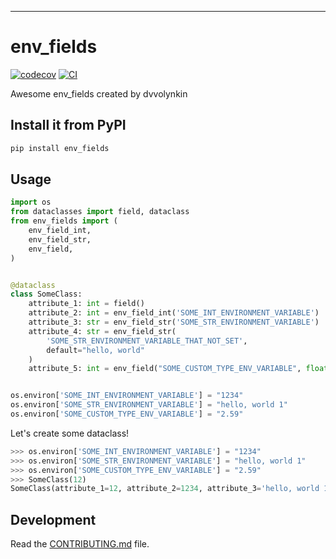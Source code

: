 ---
# env_fields

[![codecov](https://codecov.io/gh/dvvolynkin/env-fields/branch/main/graph/badge.svg?token=env-fields_token_here)](https://codecov.io/gh/dvvolynkin/env-fields)
[![CI](https://github.com/dvvolynkin/env-fields/actions/workflows/main.yml/badge.svg)](https://github.com/dvvolynkin/env-fields/actions/workflows/main.yml)

Awesome env_fields created by dvvolynkin

## Install it from PyPI

```bash
pip install env_fields
```

## Usage

```python
import os
from dataclasses import field, dataclass
from env_fields import (
    env_field_int,
    env_field_str,
    env_field,
)


@dataclass
class SomeClass:
    attribute_1: int = field()
    attribute_2: int = env_field_int('SOME_INT_ENVIRONMENT_VARIABLE')
    attribute_3: str = env_field_str('SOME_STR_ENVIRONMENT_VARIABLE')
    attribute_4: str = env_field_str(
        'SOME_STR_ENVIRONMENT_VARIABLE_THAT_NOT_SET',
        default="hello, world"
    )
    attribute_5: int = env_field("SOME_CUSTOM_TYPE_ENV_VARIABLE", float, init=False)


os.environ['SOME_INT_ENVIRONMENT_VARIABLE'] = "1234"
os.environ['SOME_STR_ENVIRONMENT_VARIABLE'] = "hello, world 1"
os.environ['SOME_CUSTOM_TYPE_ENV_VARIABLE'] = "2.59"

```
Let's create some dataclass!
```python
>>> os.environ['SOME_INT_ENVIRONMENT_VARIABLE'] = "1234"
>>> os.environ['SOME_STR_ENVIRONMENT_VARIABLE'] = "hello, world 1"
>>> os.environ['SOME_CUSTOM_TYPE_ENV_VARIABLE'] = "2.59"
>>> SomeClass(12)
SomeClass(attribute_1=12, attribute_2=1234, attribute_3='hello, world 1', attribute_4='hello, world', attribute_5=2.59
```


## Development

Read the [CONTRIBUTING.md](CONTRIBUTING.md) file.

